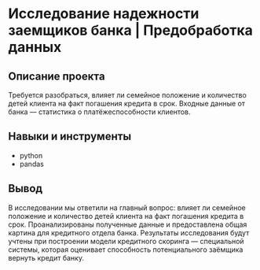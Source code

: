 # Исследование надежности заемщиков банка | Предобработка данных


## Описание проекта
Требуется разобраться, влияет ли семейное положение и количество детей клиента на факт погашения кредита в срок. Входные данные от банка — статистика о платёжеспособности клиентов.

## Навыки и инструменты
- python
- pandas

## Вывод
В исследовании мы ответили на главный вопрос: влияет ли семейное положение и количество детей клиента на факт погашения кредита в срок.
Проанализированы полученные данные и предоставлена общая картина для кредитного отдела банка.
Результаты исследования будут учтены при построении модели кредитного скоринга — специальной системы, которая оценивает способность потенциального заёмщика вернуть кредит банку.
